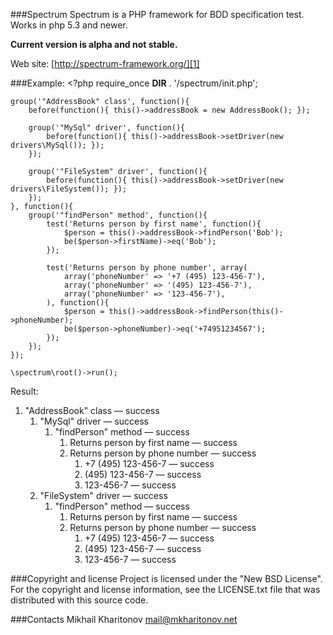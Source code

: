###Spectrum
Spectrum is a PHP framework for BDD specification test. Works in php 5.3 and newer.

**Current version is alpha and not stable.**

Web site: [http://spectrum-framework.org/][1]

###Example:
	<?php
	require_once __DIR__ . '/spectrum/init.php';

	group('"AddressBook" class', function(){
		before(function(){ this()->addressBook = new AddressBook(); });
		
		group('"MySql" driver', function(){
			before(function(){ this()->addressBook->setDriver(new drivers\MySql()); });
		});
	
		group('"FileSystem" driver', function(){
			before(function(){ this()->addressBook->setDriver(new drivers\FileSystem()); });
		});
	}, function(){
		group('"findPerson" method', function(){
			test('Returns person by first name', function(){
				$person = this()->addressBook->findPerson('Bob');
				be($person->firstName)->eq('Bob');
			});
		
			test('Returns person by phone number', array(
				array('phoneNumber' => '+7 (495) 123-456-7'),
				array('phoneNumber' => '(495) 123-456-7'),
				array('phoneNumber' => '123-456-7'),
			), function(){
				$person = this()->addressBook->findPerson(this()->phoneNumber);
				be($person->phoneNumber)->eq('+74951234567');
			});
		});
	});
	
	\spectrum\root()->run();

Result:

1. "AddressBook" class — success
	1. "MySql" driver — success
		1. "findPerson" method — success
			1.  Returns person by first name — success
			2. Returns person by phone number — success
				1.  +7 (495) 123-456-7 — success
				2.  (495) 123-456-7 — success
				3.  123-456-7 — success
	2. "FileSystem" driver — success
		1. "findPerson" method — success
			1.  Returns person by first name — success
			2. Returns person by phone number — success
				1.  +7 (495) 123-456-7 — success
				2.  (495) 123-456-7 — success
				3.  123-456-7 — success

###Copyright and license
Project is licensed under the "New BSD License". For the copyright and license information, see the LICENSE.txt file 
that was distributed with this source code.

###Contacts
Mikhail Kharitonov <mail@mkharitonov.net>

[1]: http://spectrum-framework.org/